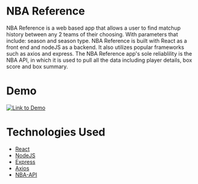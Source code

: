 # NBA Reference
NBA Reference is a web based app that allows a user to find matchup history between any 2 teams of their choosing. With parameters that include: season and season type.
NBA Reference is built with React as a front end and nodeJS as a backend. It also utilizes popular frameworks such as axios and express. 
The NBA Reference app's sole reliablility is the NBA API, in which it is used to pull all the data including player details, box score and box summary. 

# Demo

[![Link to Demo](https://img.youtube.com/vi/88ekGW6v77A/0.jpg)](https://youtu.be/88ekGW6v77A)



# Technologies Used

* [React](https://reactjs.org/)
* [NodeJS](https://nodejs.org/en/)
* [Express](https://expressjs.com/)
* [Axios](https://www.npmjs.com/package/axios)
* [NBA-API](https://www.npmjs.com/package/nba)
